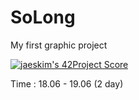 # SoLong
My first graphic project

[![jaeskim's 42Project Score](https://badge42.herokuapp.com/api/project/gmother/so_long)](https://github.com/JaeSeoKim/badge42)

Time : 18.06 - 19.06 (2 day)
